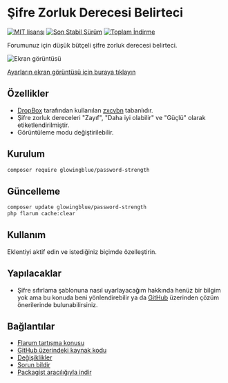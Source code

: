 # Şifre Zorluk Derecesi Belirteci

[![MIT lisansı](https://img.shields.io/badge/license-MIT-blue.svg)](https://github.com/glowingblue/flarum-ext-password-strength/blob/master/LICENSE) [![Son Stabil Sürüm](https://img.shields.io/packagist/v/glowingblue/password-strength.svg)](https://packagist.org/packages/glowingblue/password-strength) [![Toplam İndirme](https://img.shields.io/packagist/dt/glowingblue/password-strength.svg)](https://packagist.org/packages/glowingblue/password-strength)

Forumunuz için düşük bütçeli şifre zorluk derecesi belirteci.

![Ekran görüntüsü](https://i.imgur.com/j4QErvP.gif)

[Ayarların ekran görüntüsü için buraya tıklayın](https://i.ibb.co/r5ftZRb/ps-Settings.png)

## Özellikler

- [DropBox](https://github.com/dropbox) tarafından kullanılan [zxcvbn](https://github.com/dropbox/zxcvbn) tabanlıdır.
- Şifre zorluk dereceleri "Zayıf", "Daha iyi olabilir" ve "Güçlü" olarak etiketlendirilmiştir.
- Görüntüleme modu değiştirilebilir.

## Kurulum

```bash
composer require glowingblue/password-strength
```

## Güncelleme

```bash
composer update glowingblue/password-strength
php flarum cache:clear
```

## Kullanım

Eklentiyi aktif edin ve istediğiniz biçimde özelleştirin.

## Yapılacaklar

- Şifre sıfırlama şablonuna nasıl uyarlayacağım hakkında henüz bir bilgim yok ama bu konuda beni yönlendirebilir ya da [GitHub](https://github.com/glowingblue/flarum-ext-password-strength) üzerinden çözüm önerilerinde bulunabilirsiniz.

## Bağlantılar

- [Flarum tartışma konusu](https://discuss.flarum.org/d/22624-password-strength-indicator)
- [GitHub üzerindeki kaynak kodu](https://github.com/glowingblue/flarum-ext-password-strength)
- [Değişiklikler](https://github.com/glowingblue/flarum-ext-password-strength/blob/master/CHANGELOG.md)
- [Sorun bildir](https://github.com/glowingblue/flarum-ext-password-strength/issues)
- [Packagist aracılığıyla indir](https://packagist.org/packages/glowingblue/password-strength)
